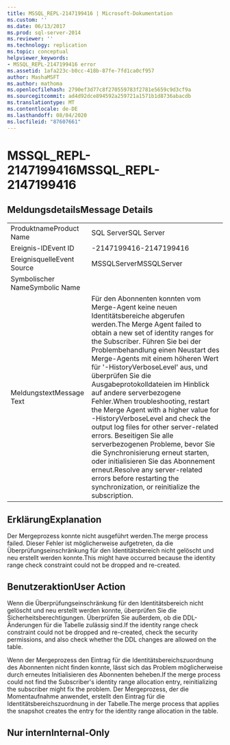 ```yaml
---
title: MSSQL_REPL-2147199416 | Microsoft-Dokumentation
ms.custom: ''
ms.date: 06/13/2017
ms.prod: sql-server-2014
ms.reviewer: ''
ms.technology: replication
ms.topic: conceptual
helpviewer_keywords:
- MSSQL_REPL-2147199416 error
ms.assetid: 1afa223c-b0cc-418b-87fe-7fd1ca0cf957
author: MashaMSFT
ms.author: mathoma
ms.openlocfilehash: 2790ef3d77c8f270559783f2781e5659c9d3cf9a
ms.sourcegitcommit: ad4d92dce894592a259721a1571b1d8736abacdb
ms.translationtype: MT
ms.contentlocale: de-DE
ms.lasthandoff: 08/04/2020
ms.locfileid: "87607661"
---
```

# <a name="mssql_repl-2147199416"></a><span data-ttu-id="f04f7-102">MSSQL_REPL-2147199416</span><span class="sxs-lookup"><span data-stu-id="f04f7-102">MSSQL_REPL-2147199416</span></span>
    
## <a name="message-details"></a><span data-ttu-id="f04f7-103">Meldungsdetails</span><span class="sxs-lookup"><span data-stu-id="f04f7-103">Message Details</span></span>  
  
|||  
|-|-|  
|<span data-ttu-id="f04f7-104">Produktname</span><span class="sxs-lookup"><span data-stu-id="f04f7-104">Product Name</span></span>|<span data-ttu-id="f04f7-105">SQL Server</span><span class="sxs-lookup"><span data-stu-id="f04f7-105">SQL Server</span></span>|  
|<span data-ttu-id="f04f7-106">Ereignis-ID</span><span class="sxs-lookup"><span data-stu-id="f04f7-106">Event ID</span></span>|<span data-ttu-id="f04f7-107">-2147199416</span><span class="sxs-lookup"><span data-stu-id="f04f7-107">-2147199416</span></span>|  
|<span data-ttu-id="f04f7-108">Ereignisquelle</span><span class="sxs-lookup"><span data-stu-id="f04f7-108">Event Source</span></span>|<span data-ttu-id="f04f7-109">MSSQLServer</span><span class="sxs-lookup"><span data-stu-id="f04f7-109">MSSQLServer</span></span>|  
|<span data-ttu-id="f04f7-110">Symbolischer Name</span><span class="sxs-lookup"><span data-stu-id="f04f7-110">Symbolic Name</span></span>||  
|<span data-ttu-id="f04f7-111">Meldungstext</span><span class="sxs-lookup"><span data-stu-id="f04f7-111">Message Text</span></span>|<span data-ttu-id="f04f7-112">Für den Abonnenten konnten vom Merge-Agent keine neuen Identitätsbereiche abgerufen werden.</span><span class="sxs-lookup"><span data-stu-id="f04f7-112">The Merge Agent failed to obtain a new set of identity ranges for the Subscriber.</span></span> <span data-ttu-id="f04f7-113">Führen Sie bei der Problembehandlung einen Neustart des Merge-Agents mit einem höheren Wert für '-HistoryVerboseLevel' aus, und überprüfen Sie die Ausgabeprotokolldateien im Hinblick auf andere serverbezogene Fehler.</span><span class="sxs-lookup"><span data-stu-id="f04f7-113">When troubleshooting, restart the Merge Agent with a higher value for -HistoryVerboseLevel and check the output log files for other server-related errors.</span></span> <span data-ttu-id="f04f7-114">Beseitigen Sie alle serverbezogenen Probleme, bevor Sie die Synchronisierung erneut starten, oder initialisieren Sie das Abonnement erneut.</span><span class="sxs-lookup"><span data-stu-id="f04f7-114">Resolve any server-related errors before restarting the synchronization, or reinitialize the subscription.</span></span>|  
  
## <a name="explanation"></a><span data-ttu-id="f04f7-115">Erklärung</span><span class="sxs-lookup"><span data-stu-id="f04f7-115">Explanation</span></span>  
 <span data-ttu-id="f04f7-116">Der Mergeprozess konnte nicht ausgeführt werden.</span><span class="sxs-lookup"><span data-stu-id="f04f7-116">The merge process failed.</span></span> <span data-ttu-id="f04f7-117">Dieser Fehler ist möglicherweise aufgetreten, da die Überprüfungseinschränkung für den Identitätsbereich nicht gelöscht und neu erstellt werden konnte.</span><span class="sxs-lookup"><span data-stu-id="f04f7-117">This might have occurred because the identity range check constraint could not be dropped and re-created.</span></span>  
  
## <a name="user-action"></a><span data-ttu-id="f04f7-118">Benutzeraktion</span><span class="sxs-lookup"><span data-stu-id="f04f7-118">User Action</span></span>  
 <span data-ttu-id="f04f7-119">Wenn die Überprüfungseinschränkung für den Identitätsbereich nicht gelöscht und neu erstellt werden konnte, überprüfen Sie die Sicherheitsberechtigungen. Überprüfen Sie außerdem, ob die DDL-Änderungen für die Tabelle zulässig sind.</span><span class="sxs-lookup"><span data-stu-id="f04f7-119">If the identity range check constraint could not be dropped and re-created, check the security permissions, and also check whether the DDL changes are allowed on the table.</span></span>  
  
 <span data-ttu-id="f04f7-120">Wenn der Mergeprozess den Eintrag für die Identitätsbereichszuordnung des Abonnenten nicht finden konnte, lässt sich das Problem möglicherweise durch erneutes Initialisieren des Abonnenten beheben.</span><span class="sxs-lookup"><span data-stu-id="f04f7-120">If the merge process could not find the Subscriber's identity range allocation entry, reinitializing the subscriber might fix the problem.</span></span> <span data-ttu-id="f04f7-121">Der Mergeprozess, der die Momentaufnahme anwendet, erstellt den Eintrag für die Identitätsbereichszuordnung in der Tabelle.</span><span class="sxs-lookup"><span data-stu-id="f04f7-121">The merge process that applies the snapshot creates the entry for the identity range allocation in the table.</span></span>  
  
## <a name="internal-only"></a><span data-ttu-id="f04f7-122">Nur intern</span><span class="sxs-lookup"><span data-stu-id="f04f7-122">Internal-Only</span></span>  
  
